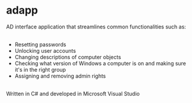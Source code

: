 # adapp
AD interface application that streamlines common functionalities such as: <br/>
<br/>
- Resetting passwords <br/>
- Unlocking user accounts <br/>
- Changing descriptions of computer objects <br/>
- Checking what version of Windows a computer is on and making sure it's in the right group <br/>
- Assigning and removing admin rights <br/>
<br/>
Written in C# and developed in Microsoft Visual Studio
